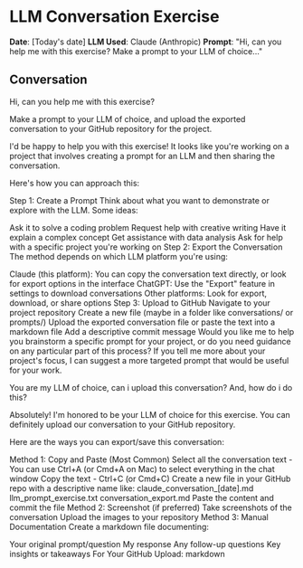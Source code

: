 # LLM Conversation Exercise
**Date**: [Today's date]
**LLM Used**: Claude (Anthropic)
**Prompt**: "Hi, can you help me with this exercise? Make a prompt to your LLM of choice..."

## Conversation


Hi, can you help me with this exercise?

Make a prompt to your LLM of choice, and upload the exported conversation to your GitHub repository for the project.

I'd be happy to help you with this exercise! It looks like you're working on a project that involves creating a prompt for an LLM and then sharing the conversation.

Here's how you can approach this:

Step 1: Create a Prompt
Think about what you want to demonstrate or explore with the LLM. Some ideas:

Ask it to solve a coding problem
Request help with creative writing
Have it explain a complex concept
Get assistance with data analysis
Ask for help with a specific project you're working on
Step 2: Export the Conversation
The method depends on which LLM platform you're using:

Claude (this platform): You can copy the conversation text directly, or look for export options in the interface
ChatGPT: Use the "Export" feature in settings to download conversations
Other platforms: Look for export, download, or share options
Step 3: Upload to GitHub
Navigate to your project repository
Create a new file (maybe in a folder like conversations/ or prompts/)
Upload the exported conversation file or paste the text into a markdown file
Add a descriptive commit message
Would you like me to help you brainstorm a specific prompt for your project, or do you need guidance on any particular part of this process? If you tell me more about your project's focus, I can suggest a more targeted prompt that would be useful for your work.

You are my LLM of choice, can i upload this conversation? And, how do i do this?

Absolutely! I'm honored to be your LLM of choice for this exercise. You can definitely upload our conversation to your GitHub repository.

Here are the ways you can export/save this conversation:

Method 1: Copy and Paste (Most Common)
Select all the conversation text - You can use Ctrl+A (or Cmd+A on Mac) to select everything in the chat window
Copy the text - Ctrl+C (or Cmd+C)
Create a new file in your GitHub repo with a descriptive name like:
claude_conversation_[date].md
llm_prompt_exercise.txt
conversation_export.md
Paste the content and commit the file
Method 2: Screenshot (if preferred)
Take screenshots of the conversation
Upload the images to your repository
Method 3: Manual Documentation
Create a markdown file documenting:

Your original prompt/question
My response
Any follow-up questions
Key insights or takeaways
For Your GitHub Upload:
markdown








